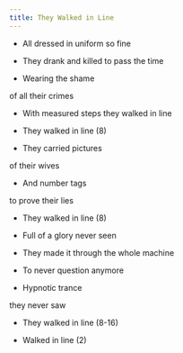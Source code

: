 ```yaml
---
title: They Walked in Line
---
```




- All dressed in uniform so fine

- They drank and killed to pass the time

- Wearing the shame

of all their crimes

- With measured steps they walked in line

- They walked in line (8)



- They carried pictures

of their wives

- And number tags

to prove their lies

- They walked in line (8)

- Full of a glory never seen

- They made it through the whole machine

- To never question anymore

- Hypnotic trance

they never saw

- They walked in line (8-16)

- Walked in line (2)







